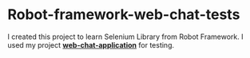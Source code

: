 # Robot-framework-web-chat-tests
I created this project to learn Selenium Library from Robot Framework. I used my project [**web-chat-application**](https://github.com/KatarzynaDudziak/web-chat-application) for testing.
